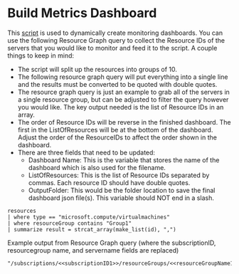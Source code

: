 # Build Metrics Dashboard
This [script](https://github.com/JayWitt/AzureOperationGuide/tree/master/Dashboards/BuildDashboard.ps1) is used to dynamically create monitoring dashboards. You can use the following Resource Graph query to collect the Resource IDs of the servers that you would like to monitor and feed it to the script. A couple things to keep in mind:

* The script will split up the resources into groups of 10.
* The following resource graph query will put everything into a single line and the results must be converted to be quoted with double quotes. 
* The resource graph query is just an example to grab all of the servers in a single resource group, but can be adjusted to filter the query however you would like. The key output needed is the list of Resource IDs in an array.
* The order of Resource IDs will be reverse in the finished dashboard. The first in the ListOfResources will be at the bottom of the dashboard. Adjust the order of the ResourceIDs to affect the order shown in the dashboard.
* There are three fields that need to be updated:
  * Dashboard Name: This is the variable that stores the name of the dashboard which is also used for the filename.
  * ListOfResources: This is the list of Resource IDs separated by commas. Each resource ID should have double quotes.
  * OutputFolder: This would be the folder location to save the final dashboard json file(s). This variable should NOT end in a slash.

```kusto
resources
| where type == "microsoft.compute/virtualmachines"
| where resourceGroup contains "Group1"
| summarize result = strcat_array(make_list(id), ",")
```

Example output from Resource Graph query (where the subscriptionID, resourcegroup name, and servername fields are replaced)
```kusto
"/subscriptions/<<subscriptionID1>>/resourceGroups/<<resourceGroupName1>>/providers/Microsoft.Compute/virtualMachines/<<servername1>>","/subscriptions/<<subscriptionID2>>/resourceGroups/<<resourceGroupName1>>/providers/Microsoft.Compute/virtualMachines/<<servername2>>"
```
